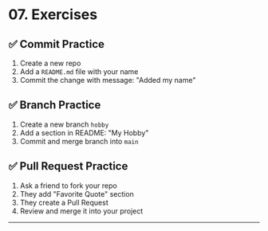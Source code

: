 # 07. Exercises

## ✅ Commit Practice
1. Create a new repo
2. Add a `README.md` file with your name
3. Commit the change with message: "Added my name"

## ✅ Branch Practice
1. Create a new branch `hobby`
2. Add a section in README: "My Hobby"
3. Commit and merge branch into `main`

## ✅ Pull Request Practice
1. Ask a friend to fork your repo
2. They add "Favorite Quote" section
3. They create a Pull Request
4. Review and merge it into your project

---

